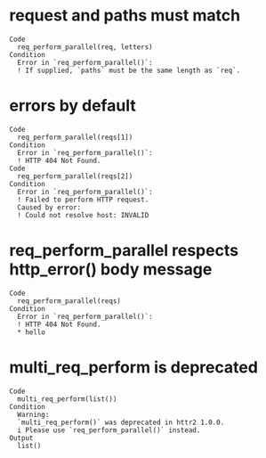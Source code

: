 # request and paths must match

    Code
      req_perform_parallel(req, letters)
    Condition
      Error in `req_perform_parallel()`:
      ! If supplied, `paths` must be the same length as `req`.

# errors by default

    Code
      req_perform_parallel(reqs[1])
    Condition
      Error in `req_perform_parallel()`:
      ! HTTP 404 Not Found.
    Code
      req_perform_parallel(reqs[2])
    Condition
      Error in `req_perform_parallel()`:
      ! Failed to perform HTTP request.
      Caused by error:
      ! Could not resolve host: INVALID

# req_perform_parallel respects http_error() body message

    Code
      req_perform_parallel(reqs)
    Condition
      Error in `req_perform_parallel()`:
      ! HTTP 404 Not Found.
      * hello

# multi_req_perform is deprecated

    Code
      multi_req_perform(list())
    Condition
      Warning:
      `multi_req_perform()` was deprecated in httr2 1.0.0.
      i Please use `req_perform_parallel()` instead.
    Output
      list()

